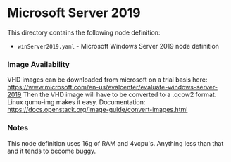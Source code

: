 # Microsoft Server 2019

This directory contains the following node definition:

* `winServer2019.yaml` - Microsoft Windows Server 2019 node definition

### Image Availability

VHD images can be downloaded from microsoft on a trial basis here: https://www.microsoft.com/en-us/evalcenter/evaluate-windows-server-2019
Then the VHD image will have to be converted to a .qcow2 format. Linux qumu-img makes it easy. Documentation: https://docs.openstack.org/image-guide/convert-images.html   

### Notes

This node definition uses 16g of RAM and 4vcpu's. Anything less than that and it tends to become buggy. 
